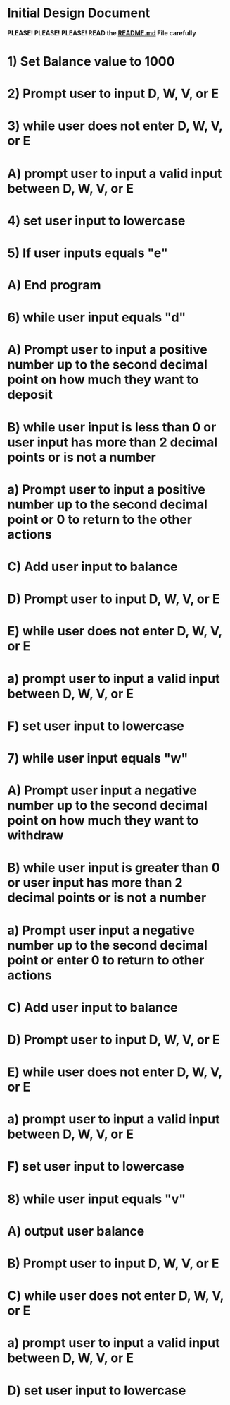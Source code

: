 # Initial Design Document
#### PLEASE! PLEASE! PLEASE! READ the [README.md](README.md) File carefully
# 1) Set Balance value to 1000
# 2) Prompt user to input D, W, V, or E
# 3) while user does not enter D, W, V, or E
#       A) prompt user to input a valid input between D, W, V, or E
# 4) set user input to lowercase
# 5) If user inputs equals "e"
#       A) End program
# 6) while user input equals "d"
#       A) Prompt user to input a positive number up to the second decimal point on how much they want to deposit
#       B) while user input is less than 0 or user input has more than 2 decimal points or is not a number
#           a) Prompt user to input a positive number up to the second decimal point or 0 to return to the other actions
#       C) Add user input to balance 
#       D) Prompt user to input D, W, V, or E
#       E) while user does not enter D, W, V, or E
#           a) prompt user to input a valid input between D, W, V, or E
#       F) set user input to lowercase
# 7) while user input equals "w" 
#       A) Prompt user input a negative number up to the second decimal point on how much they want to withdraw
#       B) while user input is greater than 0 or user input has more than 2 decimal points or is not a number
#           a) Prompt user input a negative number up to the second decimal point or enter 0 to return to other actions
#       C) Add user input to balance 
#       D) Prompt user to input D, W, V, or E
#       E) while user does not enter D, W, V, or E
#           a) prompt user to input a valid input between D, W, V, or E
#       F) set user input to lowercase
# 8) while user input equals "v"
#       A) output user balance 
#       B) Prompt user to input D, W, V, or E
#       C) while user does not enter D, W, V, or E
#           a) prompt user to input a valid input between D, W, V, or E
#       D) set user input to lowercase